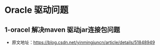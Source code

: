 # Oracle 驱动问题

## 1-oracel 解决maven 驱动jar连接包问题

* 原文地址：https://blog.csdn.net/yinmingjuncn/article/details/51848949
```

```
